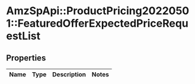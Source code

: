 # AmzSpApi::ProductPricing20220501::FeaturedOfferExpectedPriceRequestList

## Properties
Name | Type | Description | Notes
------------ | ------------- | ------------- | -------------

